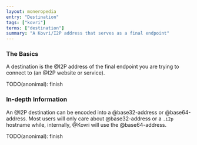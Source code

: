 ```yaml
---
layout: moneropedia
entry: "Destination"
tags: ["kovri"]
terms: ["destination"]
summary: "A Kovri/I2P address that serves as a final endpoint"
---
```


### The Basics

A destination is the @I2P address of the final endpoint you are trying to connect to (an @I2P website or service).

TODO(anonimal): finish

### In-depth Information

An @I2P destination can be encoded into a @base32-address or @base64-address. Most users will only care about @base32-address or a `.i2p` hostname while, internally, @Kovri will use the @base64-address.

TODO(anonimal): finish
